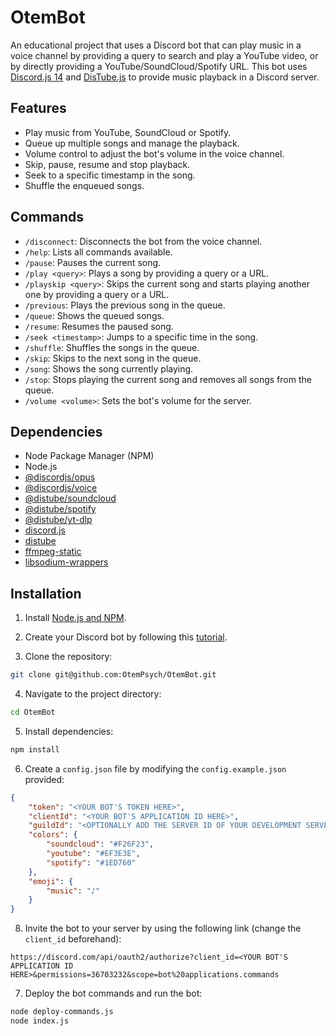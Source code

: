 # OtemBot

An educational project that uses a Discord bot that can play music in a voice channel by providing a query to search and play a YouTube video, or by directly providing a YouTube/SoundCloud/Spotify URL. This bot uses [Discord.js 14](https://discord.js.org/) and [DisTube.js](https://distube.js.org/#/) to provide music playback in a Discord server.

## Features

* Play music from YouTube, SoundCloud or Spotify.
* Queue up multiple songs and manage the playback.
* Volume control to adjust the bot's volume in the voice channel.
* Skip, pause, resume and stop playback.
* Seek to a specific timestamp in the song.
* Shuffle the enqueued songs.

## Commands

* `/disconnect`: Disconnects the bot from the voice channel.
* `/help`: Lists all commands available.
* `/pause`: Pauses the current song.
* `/play <query>`: Plays a song by providing a query or a URL.
* `/playskip <query>`: Skips the current song and starts playing another one by providing a query or a URL.
* `/previous`: Plays the previous song in the queue.
* `/queue`: Shows the queued songs.
* `/resume`: Resumes the paused song.
* `/seek <timestamp>`: Jumps to a specific time in the song.
* `/shuffle`: Shuffles the songs in the queue.
* `/skip`: Skips to the next song in the queue.
* `/song`: Shows the song currently playing.
* `/stop`: Stops playing the current song and removes all songs from the queue.
* `/volume <volume>`: Sets the bot's volume for the server.

## Dependencies

* Node Package Manager (NPM)
* Node.js
* [@discordjs/opus](https://www.npmjs.com/package/@discordjs/opus)
* [@discordjs/voice](https://www.npmjs.com/package/@discordjs/voice)
* [@distube/soundcloud](https://www.npmjs.com/package/@distube/soundcloud)
* [@distube/spotify](https://www.npmjs.com/package/@distube/spotify)
* [@distube/yt-dlp](https://www.npmjs.com/package/@distube/yt-dlp)
* [discord.js](https://discord.js.org/)
* [distube](https://distube.js.org/#/)
* [ffmpeg-static](https://www.npmjs.com/package/ffmpeg-static)
* [libsodium-wrappers](https://www.npmjs.com/package/libsodium-wrappers)

## Installation

1. Install [Node.js and NPM](https://nodejs.org/en/download).

2. Create your Discord bot by following this [tutorial](https://discord.com/developers/docs/getting-started).

3. Clone the repository:
```bash
git clone git@github.com:OtemPsych/OtemBot.git
```

4. Navigate to the project directory:
```bash
cd OtemBot
```

5. Install dependencies:
```bash
npm install
```

6. Create a `config.json` file by modifying the `config.example.json` provided:
```json
{
    "token": "<YOUR BOT'S TOKEN HERE>",
    "clientId": "<YOUR BOT'S APPLICATION ID HERE>",
    "guildId": "<OPTIONALLY ADD THE SERVER ID OF YOUR DEVELOPMENT SERVER HERE>",
    "colors": {
        "soundcloud": "#F26F23",
        "youtube": "#EF3E3E",
        "spotify": "#1ED760"
    },
    "emoji": {
        "music": "♪"
    }
}
```

8. Invite the bot to your server by using the following link (change the `client_id` beforehand):
```
https://discord.com/api/oauth2/authorize?client_id=<YOUR BOT'S APPLICATION ID HERE>&permissions=36703232&scope=bot%20applications.commands
```

7. Deploy the bot commands and run the bot:
```bash
node deploy-commands.js
node index.js
```